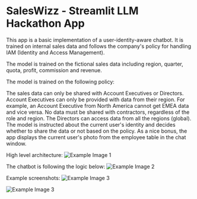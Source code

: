 # SalesWizz - Streamlit LLM Hackathon App

This app is a basic implementation of a user-identity-aware chatbot. It is trained on internal sales data and follows the company's policy for handling IAM (Identity and Access Management).

The model is trained on the fictional sales data including region, quarter, quota, profit, commission and revenue.

The model is trained on the following policy:

The sales data can only be shared with Account Executives or Directors.
Account Executives can only be provided with data from their region. For example, an Account Executive from North America cannot get EMEA data and vice versa.
No data must be shared with contractors, regardless of the role and region.
The Directors can access data from all the regions (global).
The model is instructed about the current user's identity and decides whether to share the data or not based on the policy. As a nice bonus, the app displays the current user's photo from the employee table in the chat window.

High level architecture:
![Example Image 1](https://i.postimg.cc/9Qystc2J/saleswizz-architecture.png)


The chatbot is following the logic below:
![Example Image 2](https://i.postimg.cc/K86N8M3h/model-logic.png)


Example screenshots:
![Example Image 3](https://i.postimg.cc/7ZC0pLhn/sw-example1.png)

![Example Image 3](https://i.postimg.cc/BbBfZsvh/sw-example3.png)
